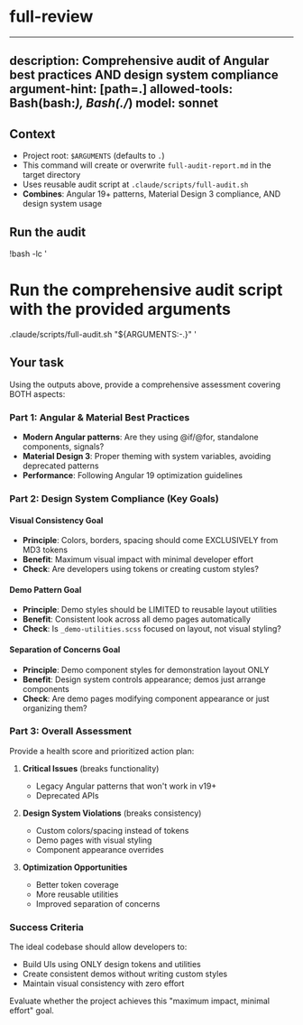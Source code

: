 # full-review
---
description: Comprehensive audit of Angular best practices AND design system compliance
argument-hint: [path=.]
allowed-tools: Bash(bash:*), Bash(./*)
model: sonnet
---

## Context

- Project root: `$ARGUMENTS` (defaults to `.`)
- This command will create or overwrite `full-audit-report.md` in the target directory
- Uses reusable audit script at `.claude/scripts/full-audit.sh`
- **Combines**: Angular 19+ patterns, Material Design 3 compliance, AND design system usage

## Run the audit

!bash -lc '
# Run the comprehensive audit script with the provided arguments
.claude/scripts/full-audit.sh "${ARGUMENTS:-.}"
'

## Your task

Using the outputs above, provide a comprehensive assessment covering BOTH aspects:

### Part 1: Angular & Material Best Practices
- **Modern Angular patterns**: Are they using @if/@for, standalone components, signals?
- **Material Design 3**: Proper theming with system variables, avoiding deprecated patterns
- **Performance**: Following Angular 19 optimization guidelines

### Part 2: Design System Compliance (Key Goals)

#### Visual Consistency Goal
- **Principle**: Colors, borders, spacing should come EXCLUSIVELY from MD3 tokens
- **Benefit**: Maximum visual impact with minimal developer effort
- **Check**: Are developers using tokens or creating custom styles?

#### Demo Pattern Goal  
- **Principle**: Demo styles should be LIMITED to reusable layout utilities
- **Benefit**: Consistent look across all demo pages automatically
- **Check**: Is `_demo-utilities.scss` focused on layout, not visual styling?

#### Separation of Concerns Goal
- **Principle**: Demo component styles for demonstration layout ONLY
- **Benefit**: Design system controls appearance; demos just arrange components
- **Check**: Are demo pages modifying component appearance or just organizing them?

### Part 3: Overall Assessment
Provide a health score and prioritized action plan:

1. **Critical Issues** (breaks functionality)
   - Legacy Angular patterns that won't work in v19+
   - Deprecated APIs

2. **Design System Violations** (breaks consistency)
   - Custom colors/spacing instead of tokens
   - Demo pages with visual styling
   - Component appearance overrides

3. **Optimization Opportunities**
   - Better token coverage
   - More reusable utilities
   - Improved separation of concerns

### Success Criteria
The ideal codebase should allow developers to:
- Build UIs using ONLY design tokens and utilities
- Create consistent demos without writing custom styles
- Maintain visual consistency with zero effort

Evaluate whether the project achieves this "maximum impact, minimal effort" goal.